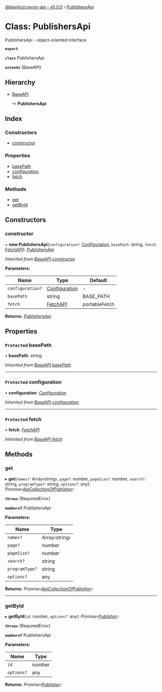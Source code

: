 [@bjerkio/crayon-api - v0.0.0](../README.md) › [PublishersApi](publishersapi.md)

# Class: PublishersApi

PublishersApi - object-oriented interface

**`export`** 

**`class`** PublishersApi

**`extends`** {BaseAPI}

## Hierarchy

* [BaseAPI](baseapi.md)

  ↳ **PublishersApi**

## Index

### Constructors

* [constructor](publishersapi.md#constructor)

### Properties

* [basePath](publishersapi.md#protected-basepath)
* [configuration](publishersapi.md#protected-configuration)
* [fetch](publishersapi.md#protected-fetch)

### Methods

* [get](publishersapi.md#get)
* [getById](publishersapi.md#getbyid)

## Constructors

###  constructor

\+ **new PublishersApi**(`configuration?`: [Configuration](configuration.md), `basePath`: string, `fetch`: [FetchAPI](../interfaces/fetchapi.md)): *[PublishersApi](publishersapi.md)*

*Inherited from [BaseAPI](baseapi.md).[constructor](baseapi.md#constructor)*

**Parameters:**

Name | Type | Default |
------ | ------ | ------ |
`configuration?` | [Configuration](configuration.md) | - |
`basePath` | string |  BASE_PATH |
`fetch` | [FetchAPI](../interfaces/fetchapi.md) |  portableFetch |

**Returns:** *[PublishersApi](publishersapi.md)*

## Properties

### `Protected` basePath

• **basePath**: *string*

*Inherited from [BaseAPI](baseapi.md).[basePath](baseapi.md#protected-basepath)*

___

### `Protected` configuration

• **configuration**: *[Configuration](configuration.md)*

*Inherited from [BaseAPI](baseapi.md).[configuration](baseapi.md#protected-configuration)*

___

### `Protected` fetch

• **fetch**: *[FetchAPI](../interfaces/fetchapi.md)*

*Inherited from [BaseAPI](baseapi.md).[fetch](baseapi.md#protected-fetch)*

## Methods

###  get

▸ **get**(`names?`: Array‹string›, `page?`: number, `pageSize?`: number, `search?`: string, `programType?`: string, `options?`: any): *Promise‹[ApiCollectionOfPublisher](../interfaces/apicollectionofpublisher.md)›*

**`throws`** {RequiredError}

**`memberof`** PublishersApi

**Parameters:**

Name | Type |
------ | ------ |
`names?` | Array‹string› |
`page?` | number |
`pageSize?` | number |
`search?` | string |
`programType?` | string |
`options?` | any |

**Returns:** *Promise‹[ApiCollectionOfPublisher](../interfaces/apicollectionofpublisher.md)›*

___

###  getById

▸ **getById**(`id`: number, `options?`: any): *Promise‹[Publisher](../interfaces/publisher.md)›*

**`throws`** {RequiredError}

**`memberof`** PublishersApi

**Parameters:**

Name | Type |
------ | ------ |
`id` | number |
`options?` | any |

**Returns:** *Promise‹[Publisher](../interfaces/publisher.md)›*
